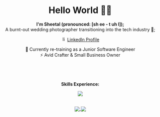 <div align="center">

# Hello World 👋🏽
<p align="center"><strong>I'm Sheetal (pronounced: [sh ee - t uh l]);</strong><br>A burnt-out wedding photographer transitioning into the tech industry 🤖;</p>


<p>
  <img src="https://skillicons.dev/icons?i=linkedin&theme=light" width="15" height="15" alt="linkedin">
  <a href="https://www.linkedin.com/in/sheetalvarsani" rel="nofollow noreferrer">
    LinkedIn Profile
  </a>
</p>

🌱 Currently re-training as a Junior Software Engineer <br>
⚡ Avid Crafter & Small Business Owner

</div>

#

<div align="center">
  <br>
  <p align="center"><strong>Skills Experience:</strong></p>
  <p align="center">
    <a href="https://skillicons.dev">
      <img src="https://skillicons.dev/icons?i=html,css,js,typescript,react,vscode,bootstrap,mysql,nodejs,py,jest,flask,aws,mongodb,codepen,figma,ps,git,github,java,sass,spring,bash,vite,postman,githubactions&perline=13&theme=dark" />
    </a>
  </p>
  <br>
<a href="https://github.com/anuraghazra/convoychat" rel="nofollow noreferrer">
  <img align="center" src="https://github-readme-stats.vercel.app/api?username=sheetalvarsani&show_icons=true" />
</a>
  <a href="https://github.com/sheetalvarsani">
  <img align="center" src="https://github-readme-stats.vercel.app/api/top-langs/?username=sheetalvarsani&hide_progress=true" />
</a>





</div>
